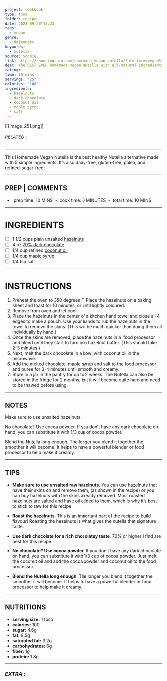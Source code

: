 ```yaml
---
project: cookbook
type: food
folder: recipes
date: 2023-09-20T15:23
tags:
  - vegan
genre:
  - dejeuners
keywords:
  - nutella
source: Sophie
link: https://choosingchia.com/homemade-vegan-nutella/?utm_term=vegan%20recipes&utm_campaign=3671393471
desc: The BEST EVER homemade vegan Nutella with all-natural ingredients. Yum!
rating: 
time: 10 mins
servings: "25"
calories: "100"
ingredients:
  - hazelnuts
  - dark chocolate
  - coconut oil
  - maple syrup
  - salt
---
```


![[image_251.png]]
###### *RELATED* : 
---
This Homemade Vegan Nutella is the best healthy Nutella alternative made with 5 simple ingredients. It’s also dairy-free, gluten-free, paleo, and refined-sugar-free!

---
## PREP | COMMENTS

-  prep time: 10 MINS
 -  cook time: 0 MINUTES
 -  total time: 10 MINS

---
# INGREDIENTS

- [ ] 1 1/2 cups plain unsalted [hazelnuts](https://www.amazon.com/gp/product/B00XEW6PSC/ref=as_li_qf_asin_il_tl?ie=UTF8&tag=choosingchia-20&creative=9325&linkCode=as2&creativeASIN=B00XEW6PSC&linkId=711acbab8d8b1d17c08ba401397f087b)
- [ ] 4 oz [70% dark chocolate](https://www.amazon.com/gp/product/B000LKV7Q0/ref=as_li_qf_asin_il_tl?ie=UTF8&tag=choosingchia-20&creative=9325&linkCode=as2&creativeASIN=B000LKV7Q0&linkId=b50eb01e8564557290167ebc07e35651)
- [ ] 1/4 cup refined [coconut oil](https://www.amazon.com/gp/product/B00DS842HS/ref=as_li_qf_asin_il_tl?ie=UTF8&tag=choosingchia-20&creative=9325&linkCode=as2&creativeASIN=B00DS842HS&linkId=5c53f6cde44b7f964e3f8e49d5952b8e)
- [ ] 1/4 cup [maple syrup](https://www.amazon.com/gp/product/B00A2N74T0/ref=as_li_qf_asin_il_tl?ie=UTF8&tag=choosingchia-20&creative=9325&linkCode=as2&creativeASIN=B00A2N74T0&linkId=48f22e7314552baaea69cdc238ceed62)
- [ ] 1/4 tsp salt

---
# INSTRUCTIONS

1. Preheat the oven to 350 degrees F. Place the hazelnuts on a baking sheet and toast for 10 minutes, or until lightly coloured.
2. Remove from oven and let cool.
3. Place the hazelnuts in the center of a kitchen hand towel and close all 4 edges to make a pouch. Use your hands to rub the hazelnuts in the towel to remove the skins. (This will be much quicker than doing them all individually by hand.)
4. Once the skins are removed, place the hazelnuts in a  food processor and blend until they start to turn into hazelnut butter. (This should take 2-3 minutes.)
5. Next, melt the dark chocolate in a bowl with coconut oil in the microwave.
6. Add the melted chocolate, maple syrup and salt to the food processor and puree for 3-4 minutes until smooth and creamy.
7. Store in a jar in the pantry for up to 2 weeks. The Nutella can also be stored in the fridge for 2 months, but it will become quite hard and need to be thawed before using.

---
## NOTES

Make sure to use unsalted hazelnuts.

No chocolate? Use cocoa powder. If you don’t have any dark chocolate on hand, you can substitute it with 1/3 cup of cocoa powder.

Blend the Nutella long enough. The longer you blend it together the smoother it will become. It helps to have a powerful blender or food processor to help make it creamy.

---
## TIPS

- **Make sure to use unsalted raw hazelnuts**. You can use hazelnuts that have their skins on and remove them, (as shown in the recipe) or you can buy hazelnuts with the skins already removed. Most roasted hazelnuts are salted and have oil added to them, which is why it’s best to stick to raw for this recipe.

- **Roast the hazelnuts**. This is an important part of the recipe to build flavour! Roasting the hazelnuts is what gives the nutella that signature taste.

- **Use dark chocolate for a rich chocolatey taste**. 70% or higher I find are best for this recipe.

- **No chocolate? Use cocoa powder**. If you don’t have any dark chocolate on hand, you can substitute it with 1/3 cup of cocoa powder. Just melt the coconut oil and add the cocoa powder and coconut oil to the food processor.

- **Blend the Nutella long enough**. The longer you blend it together the smoother it will become. It helps to have a powerful blender or food processor to help make it creamy.

---
## NUTRITIONS

- **serving size:** 1 tbsp
- **calories:** 100
- **sugar:** 4.6g
- **fat:** 8.5g
- **saturated fat:** 3.2g
- **carbohydrates:** 6g
- **fiber:** 1g
- **protein:** 1.8g

---
### *EXTRA* :



